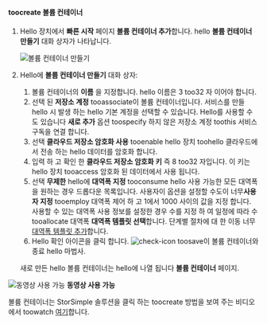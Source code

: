 <!--author=SharS last changed: 9/17/15-->

#### <a name="toocreate-a-volume-container"></a>toocreate 볼륨 컨테이너
1. Hello 장치에서 **빠른 시작** 페이지 **볼륨 컨테이너 추가**합니다. hello **볼륨 컨테이너 만들기** 대화 상자가 나타납니다.
   
    ![볼륨 컨테이너 만들기](./media/storsimple-create-volume-container/HCS_CreateVolumeContainerM-include.png)
2. Hello에 **볼륨 컨테이너 만들기** 대화 상자:
   
   1. 볼륨 컨테이너의 **이름** 을 지정합니다. hello 이름은 3 too32 자 이어야 합니다.
   2. 선택 된 **저장소 계정** tooassociate이 볼륨 컨테이너입니다. 서비스를 만들 hello 시 발생 하는 hello 기본 계정을 선택할 수 있습니다. Hello를 사용할 수도 있습니다 **새로 추가** 옵션 toospecify 하지 않은 저장소 계정 toothis 서비스 구독을 연결 합니다.
   3. 선택 **클라우드 저장소 암호화 사용** tooenable hello 장치 toohello 클라우드에서 전송 하는 hello 데이터를 암호화 합니다.
   4. 입력 하 고 확인 한 **클라우드 저장소 암호화 키** 즉 8 too32 자입니다. 이 키는 hello 장치 tooaccess 암호화 된 데이터에서 사용 됩니다.
   5. 선택 **무제한** hello에 **대역폭 지정** tooconsume hello 사용 가능한 모든 대역폭을 원하는 경우 드롭다운 목록입니다. 사용자이 옵션을 설정할 수도이 너무**사용자 지정** tooemploy 대역폭 제어 하 고 1에서 1000 사이의 값을 지정 합니다. 
      사용할 수 있는 대역폭 사용 정보를 설정한 경우 수를 지정 하 여 일정에 따라 수 tooallocate 대역폭 **대역폭 템플릿 선택**합니다. 단계별 절차에 대 한 이동 너무[대역폭 템플릿 추가](../articles/storsimple/storsimple-manage-bandwidth-templates.md#add-a-bandwidth-template)합니다.
   6. Hello 확인 아이콘을 클릭 합니다. ![check-icon](./media/storsimple-create-volume-container/HCS_CheckIcon-include.png) toosave이 볼륨 컨테이너와 종료 hello 마법사. 
   
   새로 만든 hello 볼륨 컨테이너는 hello에 나열 됩니다 **볼륨 컨테이너** 페이지.

![동영상 사용 가능](./media/storsimple-create-volume-container/Video_icon.png) **동영상 사용 가능**

볼륨 컨테이너는 StorSimple 솔루션을 클릭 하는 toocreate 방법을 보여 주는 비디오에서 toowatch [여기](https://azure.microsoft.com/documentation/videos/create-a-volume-container-in-your-storsimple-solution/)합니다.

